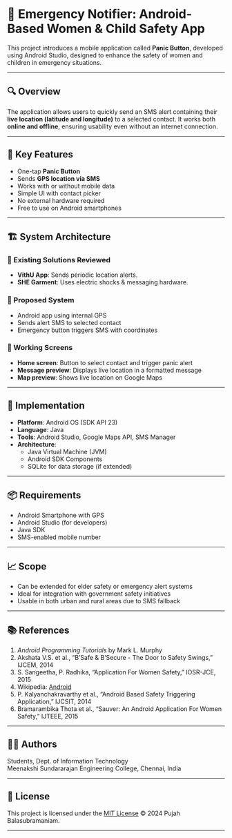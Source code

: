 
# 📱 Emergency Notifier: Android-Based Women & Child Safety App

This project introduces a mobile application called **Panic Button**, developed using Android Studio, designed to enhance the safety of women and children in emergency situations.

---

## 🔍 Overview

The application allows users to quickly send an SMS alert containing their **live location (latitude and longitude)** to a selected contact. It works both **online and offline**, ensuring usability even without an internet connection.

---

## 🧠 Key Features

- One-tap **Panic Button**
- Sends **GPS location via SMS**
- Works with or without mobile data
- Simple UI with contact picker
- No external hardware required
- Free to use on Android smartphones

---

## 🏗 System Architecture

### 🔹 Existing Solutions Reviewed

- **VithU App**: Sends periodic location alerts.
- **SHE Garment**: Uses electric shocks & messaging hardware.

### 🔹 Proposed System

- Android app using internal GPS
- Sends alert SMS to selected contact
- Emergency button triggers SMS with coordinates

### 🔹 Working Screens

- **Home screen**: Button to select contact and trigger panic alert
- **Message preview**: Displays live location in a formatted message
- **Map preview**: Shows live location on Google Maps

---

## 🧪 Implementation

- **Platform**: Android OS (SDK API 23)
- **Language**: Java
- **Tools**: Android Studio, Google Maps API, SMS Manager
- **Architecture**:
  - Java Virtual Machine (JVM)
  - Android SDK Components
  - SQLite for data storage (if extended)

---

## 📦 Requirements

- Android Smartphone with GPS
- Android Studio (for developers)
- Java SDK
- SMS-enabled mobile number

---

## 📈 Scope

- Can be extended for elder safety or emergency alert systems
- Ideal for integration with government safety initiatives
- Usable in both urban and rural areas due to SMS fallback

---

## 📚 References

1. *Android Programming Tutorials* by Mark L. Murphy  
2. Akshata V.S. et al., “B’Safe & B’Secure - The Door to Safety Swings,” IJCEM, 2014  
3. S. Sangeetha, P. Radhika, “Application For Women Safety,” IOSR-JCE, 2015  
4. Wikipedia: [Android](http://en.wikipedia.org/wiki/android)  
5. P. Kalyanchakravarthy et al., “Android Based Safety Triggering Application,” IJCSIT, 2014  
6. Bramarambika Thota et al., “Sauver: An Android Application For Women Safety,” IJTEEE, 2015

---


## 👩‍💻 Authors

Students, Dept. of Information Technology  
Meenakshi Sundararajan Engineering College, Chennai, India

---

## 📄 License

This project is licensed under the [MIT License](LICENSE) © 2024 Pujah Balasubramaniam.

---

